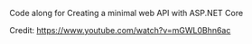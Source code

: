 Code along for Creating a minimal web API with ASP.NET Core

Credit: https://www.youtube.com/watch?v=mGWL0Bhn6ac
